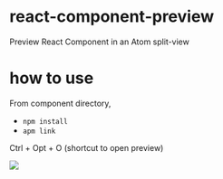 # react-component-preview
Preview React Component in an Atom split-view

# how to use
From component directory,
 - ```npm install```
 - ```apm link``` 

Ctrl + Opt + O (shortcut to open preview)

![](https://raw.github.com/theTechie/react-component-preview/master/preview.gif)
